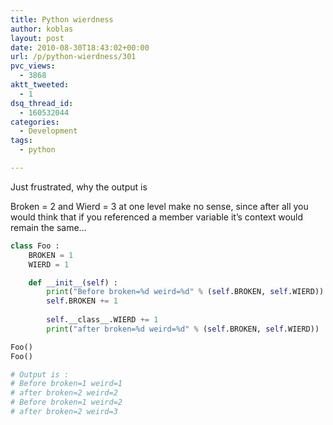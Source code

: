 ```yaml
---
title: Python wierdness
author: koblas
layout: post
date: 2010-08-30T18:43:02+00:00
url: /p/python-wierdness/301
pvc_views:
  - 3868
aktt_tweeted:
  - 1
dsq_thread_id:
  - 160532044
categories:
  - Development
tags:
  - python

---
```

Just frustrated, why the output is

Broken = 2 and Wierd = 3 at one level make no sense, since after all you would think that if you referenced a member variable it&#8217;s context would remain the same&#8230;

  
```python
class Foo :
    BROKEN = 1
    WIERD = 1

    def __init__(self) :
        print("Before broken=%d weird=%d" % (self.BROKEN, self.WIERD))
        self.BROKEN += 1
          
        self.__class__.WIERD += 1
        print("after broken=%d weird=%d" % (self.BROKEN, self.WIERD))

Foo()
Foo()

# Output is :
# Before broken=1 weird=1
# after broken=2 weird=2
# Before broken=1 weird=2
# after broken=2 weird=3
  
```
